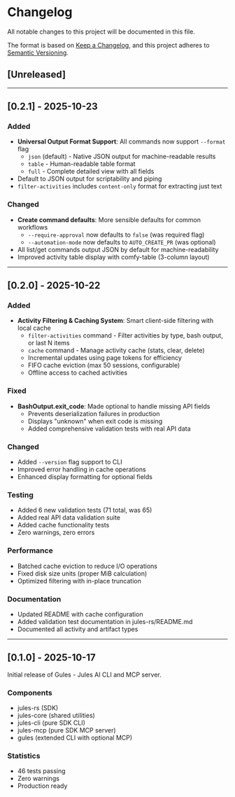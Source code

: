 # Changelog

All notable changes to this project will be documented in this file.

The format is based on [Keep a Changelog](https://keepachangelog.com/en/1.0.0/),
and this project adheres to [Semantic Versioning](https://semver.org/spec/v2.0.0.html).

## [Unreleased]

---

## [0.2.1] - 2025-10-23

### Added
- **Universal Output Format Support**: All commands now support `--format` flag
  - `json` (default) - Native JSON output for machine-readable results
  - `table` - Human-readable table format
  - `full` - Complete detailed view with all fields
- Default to JSON output for scriptability and piping
- `filter-activities` includes `content-only` format for extracting just text

### Changed
- **Create command defaults**: More sensible defaults for common workflows
  - `--require-approval` now defaults to `false` (was required flag)
  - `--automation-mode` now defaults to `AUTO_CREATE_PR` (was optional)
- All list/get commands output JSON by default for machine-readability
- Improved activity table display with comfy-table (3-column layout)

---

## [0.2.0] - 2025-10-22

### Added
- **Activity Filtering & Caching System**: Smart client-side filtering with local cache
  - `filter-activities` command - Filter activities by type, bash output, or last N items
  - `cache` command - Manage activity cache (stats, clear, delete)
  - Incremental updates using page tokens for efficiency
  - FIFO cache eviction (max 50 sessions, configurable)
  - Offline access to cached activities

### Fixed
- **BashOutput.exit_code**: Made optional to handle missing API fields
  - Prevents deserialization failures in production
  - Displays "unknown" when exit code is missing
  - Added comprehensive validation tests with real API data

### Changed
- Added `--version` flag support to CLI
- Improved error handling in cache operations
- Enhanced display formatting for optional fields

### Testing
- Added 6 new validation tests (71 total, was 65)
- Added real API data validation suite
- Added cache functionality tests
- Zero warnings, zero errors

### Performance
- Batched cache eviction to reduce I/O operations
- Fixed disk size units (proper MiB calculation)
- Optimized filtering with in-place truncation

### Documentation
- Updated README with cache configuration
- Added validation test documentation in jules-rs/README.md
- Documented all activity and artifact types

---

## [0.1.0] - 2025-10-17

Initial release of Gules - Jules AI CLI and MCP server.

### Components
- jules-rs (SDK)
- jules-core (shared utilities)
- jules-cli (pure SDK CLI)
- jules-mcp (pure SDK MCP server)
- gules (extended CLI with optional MCP)

### Statistics
- 46 tests passing
- Zero warnings
- Production ready
